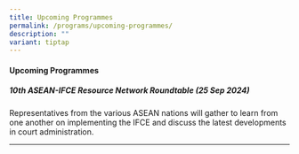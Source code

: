 ```yaml
---
title: Upcoming Programmes
permalink: /programs/upcoming-programmes/
description: ""
variant: tiptap
---
```

<h4><strong>Upcoming Programmes</strong></h4>
<h5>10th ASEAN-IFCE Resource Network Roundtable (25 Sep 2024)</h5>
<p>Representatives from the various ASEAN nations will gather to learn from
one another on implementing the IFCE and discuss the latest developments
in court administration.</p>
<hr>
<p></p>